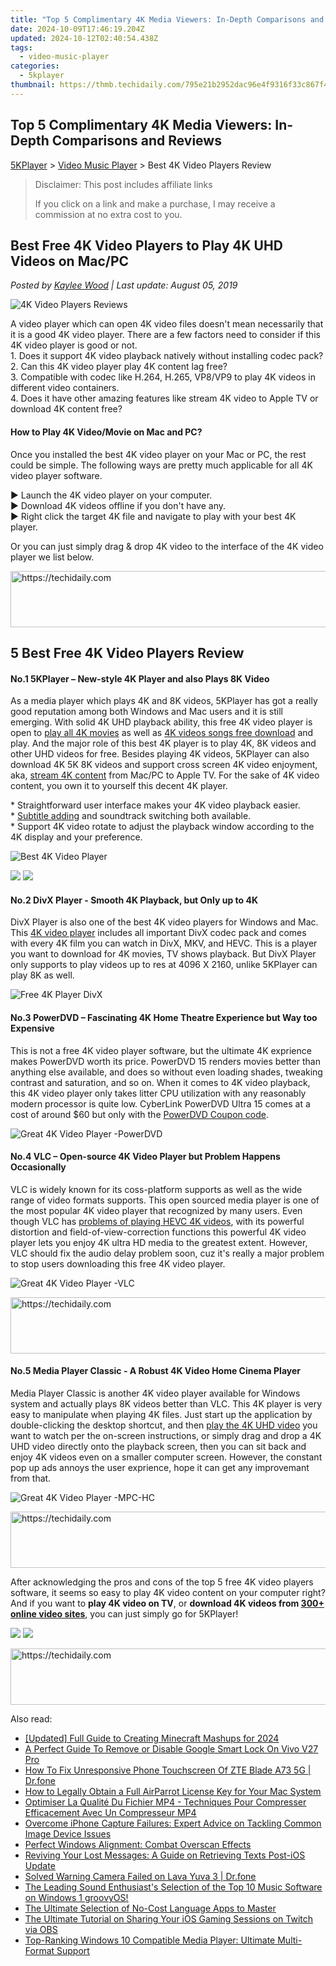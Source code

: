 ```yaml
---
title: "Top 5 Complimentary 4K Media Viewers: In-Depth Comparisons and Reviews"
date: 2024-10-09T17:46:19.204Z
updated: 2024-10-12T02:40:54.438Z
tags:
  - video-music-player
categories:
  - 5kplayer
thumbnail: https://thmb.techidaily.com/795e21b2952dac96e4f9316f33c867f4d5e9a26e7b970dc3ae9c242e74e0d377.jpg
---
```


## Top 5 Complimentary 4K Media Viewers: In-Depth Comparisons and Reviews

[5KPlayer](https://tools.techidaily.com/5kplayer/products/) \> [Video Music Player](https://tools.techidaily.com/5kplayer/video-music-player/) \> Best 4K Video Players Review

>  Disclaimer: This post includes affiliate links
>
>  If you click on a link and make a purchase, I may receive a commission at no extra cost to you.
>

## Best Free 4K Video Players to Play 4K UHD Videos on Mac/PC

 _Posted by [Kaylee Wood](https://www.quora.com/profile/Amanda-Hu-21) | Last update: August 05, 2019_

![4K Video Players Reviews](https://www.5kplayer.com/video-music-player/img/4k-player-1.jpg) 

A video player which can open 4K video files doesn't mean necessarily that it is a good 4K video player. There are a few factors need to consider if this 4K video player is good or not.   
1\. Does it support 4K video playback natively without installing codec pack?   
2\. Can this 4K video player play 4K content lag free?   
3\. Compatible with codec like H.264, H.265, VP8/VP9 to play 4K videos in different video containers.   
4\. Does it have other amazing features like stream 4K video to Apple TV or download 4K content free? 

#### **How to Play 4K Video/Movie on Mac and PC?**

Once you installed the best 4K video player on your Mac or PC, the rest could be simple. The following ways are pretty much applicable for all 4K video player software.

 ▶ Launch the 4K video player on your computer.  
▶ Download 4K videos offline if you don't have any.  
▶ Right click the target 4K file and navigate to play with your best 4K player. 

Or you can just simply drag & drop 4K video to the interface of the 4K video player we list below.

<!-- affiliate ads begin -->
<a href="https://ephamedtechinc.pxf.io/c/5597632/2123508/26400" target="_top" id="2123508">
  <img src="//a.impactradius-go.com/display-ad/26400-2123508" border="0" alt="https://techidaily.com" width="728" height="90"/>
</a>
<img height="0" width="0" src="https://ephamedtechinc.pxf.io/i/5597632/2123508/26400" style="position:absolute;visibility:hidden;" border="0" />
<!-- affiliate ads end -->

## 5 Best Free 4K Video Players Review

#### **No.1 5KPlayer – New-style 4K Player and also Plays 8K Video**

 As a media player which plays 4K and 8K videos, 5KPlayer has got a really good reputation among both Windows and Mac users and it is still emerging. With solid 4K UHD playback ability, this free 4K video player is open to [play all 4K movies](https://tools.techidaily.com/5kplayer/video-music-player/) as well as [4K videos songs free download](https://tools.techidaily.com/5kplayer/youtube-download/) and play. And the major role of this best 4K player is to play 4K, 8K videos and other UHD videos for free. Besides playing 4K videos, 5KPlayer can also download 4K 5K 8K videos and support cross screen 4K video enjoyment, aka, [stream 4K content](https://tools.techidaily.com/5kplayer/airplay/) from Mac/PC to Apple TV. For the sake of 4K video content, you own it to yourself this decent 4K player. 

\* Straightforward user interface makes your 4K video playback easier.   
\* [Subtitle adding](https://tools.techidaily.com/5kplayer/video-music-player/) and soundtrack switching both available.   
\* Support 4K video rotate to adjust the playback window according to the 4K display and your preference.

![Best 4K Video Player](https://www.5kplayer.com/video-music-player/../youtube-download/img/play-4k.jpg) 

[![](https://www.5kplayer.com/video-music-player/../button/freedownwhitewin.png)](https://tools.techidaily.com/5kplayer/products/) [![](https://www.5kplayer.com/video-music-player/../button/freedownbackmac.png)](https://tools.techidaily.com/5kplayer/products/) 

#### **No.2 DivX Player - Smooth 4K Playback, but Only up to 4K**

DivX Player is also one of the best 4K video players for Windows and Mac. This [4K video player](https://tools.techidaily.com/5kplayer/video-music-player/) includes all important DivX codec pack and comes with every 4K film you can watch in DivX, MKV, and HEVC. This is a player you want to download for 4K movies, TV shows playback. But DivX Player only supports to play videos up to res at 4096 X 2160, unlike 5KPlayer can play 8K as well.

![Free 4K Player DivX](https://www.5kplayer.com/video-music-player/img/divx-player-4k.jpg) 

#### **No.3 PowerDVD – Fascinating 4K Home Theatre Experience but Way too Expensive**

This is not a free 4K video player software, but the ultimate 4K exprience makes PowerDVD worth its price. PowerDVD 15 renders movies better than anything else available, and does so without even loading shades, tweaking contrast and saturation, and so on. When it comes to 4K video playback, this 4K video player only takes litter CPU utilization with any reasonably modern processor is quite low. CyberLink PowerDVD Ultra 15 comes at a cost of around $60 but only with the [PowerDVD Coupon code](https://tools.techidaily.com/5kplayer/video-music-player/).

![Great 4K Video Player -PowerDVD](https://www.5kplayer.com/video-music-player/img/powerdvd-mp-408.jpg) 

####   **No.4 VLC – Open-source 4K Video Player but Problem Happens Occasionally**

 VLC is widely known for its coss-platform supports as well as the wide range of video formats supports. This open sourced media player is one of the most popular 4K video player that recognized by many users. Even though VLC has [problems of playing HEVC 4K videos](https://tools.techidaily.com/5kplayer/video-music-player/), with its powerful distortion and field-of-view-correction functions this powerful 4K video player lets you enjoy 4K ultra HD media to the greatest extent. However, VLC should fix the audio delay problem soon, cuz it's really a major problem to stop users downloading this free 4K video player.

![Great 4K Video Player -VLC](https://www.5kplayer.com/video-music-player/img/vlc-windows7.jpg) 

<!-- affiliate ads begin -->
<a href="https://aligracehair.sjv.io/c/5597632/1934292/19272" target="_top" id="1934292">
  <img src="//a.impactradius-go.com/display-ad/19272-1934292" border="0" alt="https://techidaily.com" width="728" height="90"/>
</a>
<img height="0" width="0" src="https://aligracehair.sjv.io/i/5597632/1934292/19272" style="position:absolute;visibility:hidden;" border="0" />
<!-- affiliate ads end -->

####   **No.5 Media Player Classic - A Robust 4K Video Home Cinema Player**

Media Player Classic is another 4K video player available for Windows system and actually plays 8K videos better than VLC. This 4K player is very easy to manipulate when playing 4K files. Just start up the application by double-clicking the desktop shortcut, and then [play the 4K UHD video](https://tools.techidaily.com/5kplayer/video-music-player/) you want to watch per the on-screen instructions, or simply drag and drop a 4K UHD video directly onto the playback screen, then you can sit back and enjoy 4K videos even on a smaller computer screen. However, the constant pop up ads annoys the user exprience, hope it can get any improvemant from that. 

![Great 4K Video Player -MPC-HC](https://www.5kplayer.com/video-music-player/img/mpc-8k.jpg) 

<!-- affiliate ads begin -->
<a href="https://appsumo.8odi.net/c/5597632/2037334/7443" target="_top" id="2037334">
  <img src="//a.impactradius-go.com/display-ad/7443-2037334" border="0" alt="https://techidaily.com" width="728" height="90"/>
</a>
<img height="0" width="0" src="https://appsumo.8odi.net/i/5597632/2037334/7443" style="position:absolute;visibility:hidden;" border="0" />
<!-- affiliate ads end -->

After acknowledging the pros and cons of the top 5 free 4K video players software, it seems so easy to play 4K video content on your computer right? And if you want to **play 4K video on TV**, or **download 4K videos from [300+ online video sites](https://tools.techidaily.com/5kplayer/youtube-download/)**, you can just simply go for 5KPlayer! 

[![](https://www.5kplayer.com/video-music-player/../button/freedownwhitewin.png)](https://tools.techidaily.com/5kplayer/products/) [![](https://www.5kplayer.com/video-music-player/../button/freedownbackmac.png)](https://tools.techidaily.com/5kplayer/products/)

<!-- affiliate ads begin -->
<a href="https://appsumo.8odi.net/c/5597632/2123738/7443" target="_top" id="2123738">
  <img src="//a.impactradius-go.com/display-ad/7443-2123738" border="0" alt="https://techidaily.com" width="600" height="90"/>
</a>
<img height="0" width="0" src="https://appsumo.8odi.net/i/5597632/2123738/7443" style="position:absolute;visibility:hidden;" border="0" />
<!-- affiliate ads end -->

<ins class="adsbygoogle"
     style="display:block"
     data-ad-format="autorelaxed"
     data-ad-client="ca-pub-7571918770474297"
     data-ad-slot="1223367746"></ins>

<ins class="adsbygoogle"
     style="display:block"
     data-ad-client="ca-pub-7571918770474297"
     data-ad-slot="8358498916"
     data-ad-format="auto"
     data-full-width-responsive="true"></ins>

<span class="atpl-alsoreadstyle">Also read:</span>
<div><ul>
<li><a href="https://screen-recording.techidaily.com/updated-full-guide-to-creating-minecraft-mashups-for-2024/"><u>[Updated] Full Guide to Creating Minecraft Mashups for 2024</u></a></li>
<li><a href="https://android-unlock.techidaily.com/a-perfect-guide-to-remove-or-disable-google-smart-lock-on-vivo-v27-pro-by-drfone-android/"><u>A Perfect Guide To Remove or Disable Google Smart Lock On Vivo V27 Pro</u></a></li>
<li><a href="https://howto.techidaily.com/how-to-fix-unresponsive-phone-touchscreen-of-zte-blade-a73-5g-drfone-by-drfone-fix-android-problems-fix-android-problems/"><u>How To Fix Unresponsive Phone Touchscreen Of ZTE Blade A73 5G | Dr.fone</u></a></li>
<li><a href="https://media-tips.techidaily.com/how-to-legally-obtain-a-full-airparrot-license-key-for-your-mac-system/"><u>How to Legally Obtain a Full AirParrot License Key for Your Mac System</u></a></li>
<li><a href="https://some-knowledge.techidaily.com/optimiser-la-qualite-du-fichier-mp4-techniques-pour-compresser-efficacement-avec-un-compresseur-mp4/"><u>Optimiser La Qualité Du Fichier MP4 - Techniques Pour Compresser Efficacement Avec Un Compresseur MP4</u></a></li>
<li><a href="https://fox-that.techidaily.com/overcome-iphone-capture-failures-expert-advice-on-tackling-common-image-device-issues/"><u>Overcome iPhone Capture Failures: Expert Advice on Tackling Common Image Device Issues</u></a></li>
<li><a href="https://win11.techidaily.com/perfect-windows-alignment-combat-overscan-effects/"><u>Perfect Windows Alignment: Combat Overscan Effects</u></a></li>
<li><a href="https://os-tips.techidaily.com/reviving-your-lost-messages-a-guide-on-retrieving-texts-post-ios-update/"><u>Reviving Your Lost Messages: A Guide on Retrieving Texts Post-iOS Update</u></a></li>
<li><a href="https://fix-guide.techidaily.com/solved-warning-camera-failed-on-lava-yuva-3-drfone-by-drfone-fix-android-problems-fix-android-problems/"><u>Solved Warning Camera Failed on Lava Yuva 3 | Dr.fone</u></a></li>
<li><a href="https://media-tips.techidaily.com/the-leading-sound-enthusiasts-selection-of-the-top-10-music-software-on-windows-1-groovyos/"><u>The Leading Sound Enthusiast's Selection of the Top 10 Music Software on Windows 1 groovyOS!</u></a></li>
<li><a href="https://techno-recovery.techidaily.com/the-ultimate-selection-of-no-cost-language-apps-to-master/"><u>The Ultimate Selection of No-Cost Language Apps to Master</u></a></li>
<li><a href="https://media-tips.techidaily.com/the-ultimate-tutorial-on-sharing-your-ios-gaming-sessions-on-twitch-via-obs/"><u>The Ultimate Tutorial on Sharing Your iOS Gaming Sessions on Twitch via OBS</u></a></li>
<li><a href="https://media-tips.techidaily.com/top-ranking-windows-10-compatible-media-player-ultimate-multi-format-support/"><u>Top-Ranking Windows 10 Compatible Media Player: Ultimate Multi-Format Support</u></a></li>
</ul></div>

